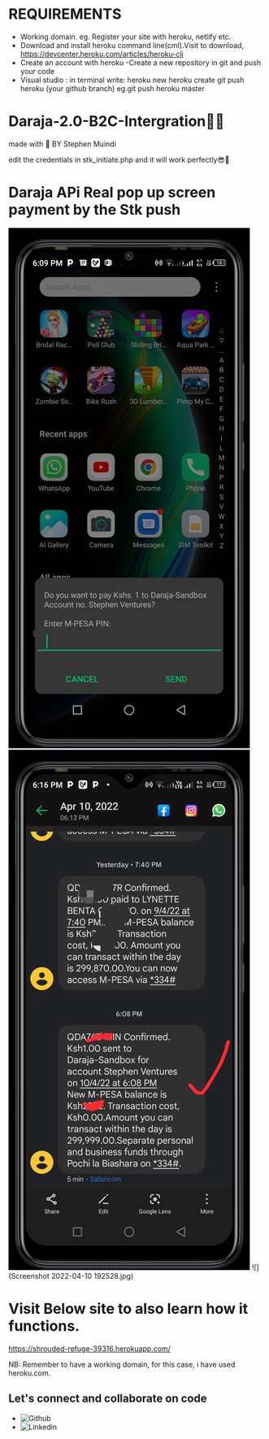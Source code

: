 # REQUIREMENTS
- Working domain.
 eg. Register your site with heroku, netlify etc.
- Download and install heroku command line(cml).Visit to download, https://devcenter.heroku.com/articles/heroku-cli
- Create an account with heroku
-Create a new repository in git and push your code
- Visual studio : in terminal write:
  heroku new
  heroku create
  git push heroku (your github branch) eg.git push heroku master
  

# Daraja-2.0-B2C-Intergration👨‍💻
made with 💖 BY Stephen Muindi

edit the credentials in stk_initiate.php and it will work perfectly😎🌈

# Daraja APi Real pop up screen payment by the Stk push
![](Screenshot_20220410-181015.jpg) ![](Screenshot_20220410-181732.jpg)
![](Screenshot 2022-04-10 192528.jpg)

  

# Visit Below site to also learn how it functions.
https://shrouded-refuge-39316.herokuapp.com/

NB: Remember to have a working domain, for this case, i have used heroku.com.

## Let's connect and collaborate on code
- ![Github](https://github.com/MuindiStephen)
- ![Linkedin](https://www.linkedin.com/in/stephen-muindi-3a31741a0)










